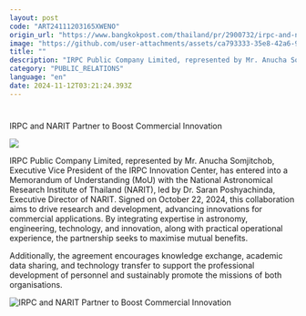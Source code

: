 ```yaml
---
layout: post
code: "ART24111203165XWENO"
origin_url: "https://www.bangkokpost.com/thailand/pr/2900732/irpc-and-narit-partner-to-boost-commercial-innovation"
image: "https://github.com/user-attachments/assets/ca793333-35e8-42a6-90bf-62eb8de4710f"
title: ""
description: "IRPC Public Company Limited, represented by Mr. Anucha Somjitchob, Executive Vice President of the IRPC Innovation Center, has entered into a Memorandum of Understanding (MoU) with the National Astronomical Research Institute of Thailand (NARIT), led by Dr. Saran Poshyachinda, Executive Director of NARIT. Signed on October 22, 2024, this collaboration aims to drive research and development, advancing innovations for commercial applications. By integrating expertise in astronomy, engineering, technology, and innovation, along with practical operational experience, the partnership seeks to maximise mutual benefits."
category: "PUBLIC_RELATIONS"
language: "en"
date: 2024-11-12T03:21:24.393Z
---
```


# 

IRPC and NARIT Partner to Boost Commercial Innovation

![](https://github.com/user-attachments/assets/2ee050df-4422-4c3c-a09d-014ac92d18ef)

IRPC Public Company Limited, represented by Mr. Anucha Somjitchob, Executive Vice President of the IRPC Innovation Center, has entered into a Memorandum of Understanding (MoU) with the National Astronomical Research Institute of Thailand (NARIT), led by Dr. Saran Poshyachinda, Executive Director of NARIT. Signed on October 22, 2024, this collaboration aims to drive research and development, advancing innovations for commercial applications. By integrating expertise in astronomy, engineering, technology, and innovation, along with practical operational experience, the partnership seeks to maximise mutual benefits. 

Additionally, the agreement encourages knowledge exchange, academic data sharing, and technology transfer to support the professional development of personnel and sustainably promote the missions of both organisations.

![IRPC and NARIT Partner to Boost Commercial Innovation](https://github.com/user-attachments/assets/86cb140b-75a2-443a-a1e8-e37fe3d580c8)